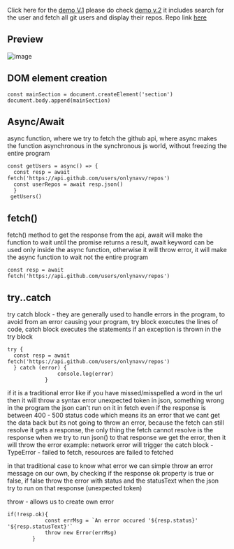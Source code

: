 Click here for the [demo V.1](https://github-api-task-app.netlify.app/) please do check [demo v.2](https://github-api-task-v2.netlify.app/) it includes search for the user and fetch all git users and display their repos. Repo link [here](https://github.com/onlynavv/github-api/tree/main/GITHUB%20-%20V.2)

## Preview
![image](https://user-images.githubusercontent.com/77113035/138218920-e36ce1f0-a5d7-4618-bef5-47ed2bbaa4d3.png)

## DOM element creation
```
const mainSection = document.createElement('section')
document.body.append(mainSection)
```

## Async/Await

async function, where we try to fetch the github api, where async makes the function asynchronous in the synchronous js world, without freezing the entire program

```
const getUsers = async() => {
  const resp = await fetch('https://api.github.com/users/onlynavv/repos')
  const userRepos = await resp.json()
  }
 getUsers()
```

## fetch()

fetch() method to get the response from the api, await will make the function to wait until the promise returns a result, await keyword can be used only inside the async 
function, otherwise it will throw error, it will make the async function to wait not the entire program

```
const resp = await fetch('https://api.github.com/users/onlynavv/repos')
```

## try..catch

try catch block - they are generally used to handle errors in the program, to avoid from an error causing your program, try block executes the lines of code, catch block 
executes the statements if an exception is thrown in the try block

```
try {
  const resp = await fetch('https://api.github.com/users/onlynavv/repos')
  } catch (error) {
                console.log(error)
            }
```

if it is a traditional error like if you have missed/misspelled a word in the url then it will throw a syntax error unexpected token in json, something wrong in the program 
the json can't run on it in fetch even if the response is between 400 - 500 status code which means its an error that we cant get the data back but its not going to throw an 
error, because the fetch can still resolve it gets a response, the only thing the fetch cannot resolve is the response when we try to run json() to that response we get the 
error, then  it will throw the error example: network error will trigger the catch block - TypeError - failed to fetch, resources are failed to fetched

in that traditional case to know what error we can simple throw an error message on our own, by checking if the response ok property is true or false, if false throw the error 
with status and the statusText when the json try to run on that response (unexpected token)

throw - allows us to create own error

```
if(!resp.ok){
            const errMsg = `An error occured '${resp.status}' '${resp.statusText}'`
            throw new Error(errMsg)
        }
```
